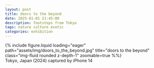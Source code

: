 ```yaml
---
layout: post
title: doors to the beyond
date: 2025-01-01 21:45:00
description: footsteps from Tokyo
tags: nature culture exotic
categories: exhibition
---
```


<div class="row">
    <div class="col-sm mt-3 mt-md-0">
        {% include figure.liquid loading="eager" path="assets/img/doors_to_the_beyond.jpg" title="doors to the beyond" class="img-fluid rounded z-depth-1" zoomable=true %%}
    </div>
</div>
<div class="caption">
    Tokyo, Japan (2024)
    captured by iPhone 14
</div>

